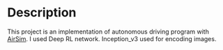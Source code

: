 # Description
This project is an implementation of autonomous driving program with [AirSim](https://github.com/microsoft/AirSim). I used Deep RL network. Inception_v3 used for encoding images.